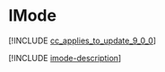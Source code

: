 # IMode

[!INCLUDE [cc_applies_to_update_9_0_0](../../../includes/cc_applies_to_update_9_0_0.md)]

[!INCLUDE [imode-description](includes/imode-description.md)]
